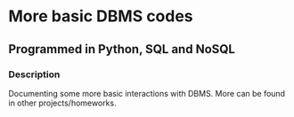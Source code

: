 # More basic DBMS codes

## Programmed in Python, SQL and NoSQL


### Description
Documenting some more basic interactions with DBMS. More can be found in other projects/homeworks.
